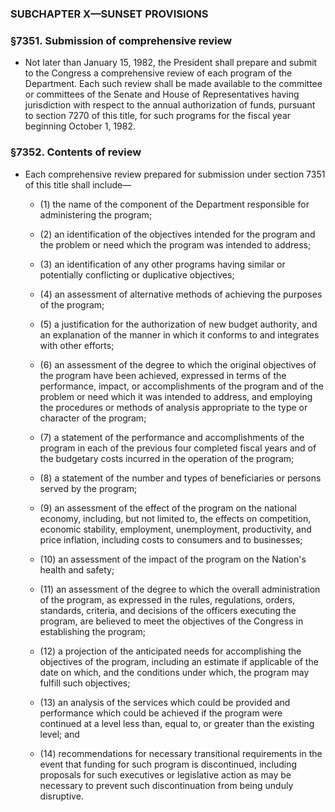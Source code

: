 ### SUBCHAPTER X—SUNSET PROVISIONS

### §7351. Submission of comprehensive review
* Not later than January 15, 1982, the President shall prepare and submit to the Congress a comprehensive review of each program of the Department. Each such review shall be made available to the committee or committees of the Senate and House of Representatives having jurisdiction with respect to the annual authorization of funds, pursuant to section 7270 of this title, for such programs for the fiscal year beginning October 1, 1982.

### §7352. Contents of review
* Each comprehensive review prepared for submission under section 7351 of this title shall include—

  * (1) the name of the component of the Department responsible for administering the program;

  * (2) an identification of the objectives intended for the program and the problem or need which the program was intended to address;

  * (3) an identification of any other programs having similar or potentially conflicting or duplicative objectives;

  * (4) an assessment of alternative methods of achieving the purposes of the program;

  * (5) a justification for the authorization of new budget authority, and an explanation of the manner in which it conforms to and integrates with other efforts;

  * (6) an assessment of the degree to which the original objectives of the program have been achieved, expressed in terms of the performance, impact, or accomplishments of the program and of the problem or need which it was intended to address, and employing the procedures or methods of analysis appropriate to the type or character of the program;

  * (7) a statement of the performance and accomplishments of the program in each of the previous four completed fiscal years and of the budgetary costs incurred in the operation of the program;

  * (8) a statement of the number and types of beneficiaries or persons served by the program;

  * (9) an assessment of the effect of the program on the national economy, including, but not limited to, the effects on competition, economic stability, employment, unemployment, productivity, and price inflation, including costs to consumers and to businesses;

  * (10) an assessment of the impact of the program on the Nation's health and safety;

  * (11) an assessment of the degree to which the overall administration of the program, as expressed in the rules, regulations, orders, standards, criteria, and decisions of the officers executing the program, are believed to meet the objectives of the Congress in establishing the program;

  * (12) a projection of the anticipated needs for accomplishing the objectives of the program, including an estimate if applicable of the date on which, and the conditions under which, the program may fulfill such objectives;

  * (13) an analysis of the services which could be provided and performance which could be achieved if the program were continued at a level less than, equal to, or greater than the existing level; and

  * (14) recommendations for necessary transitional requirements in the event that funding for such program is discontinued, including proposals for such executives or legislative action as may be necessary to prevent such discontinuation from being unduly disruptive.